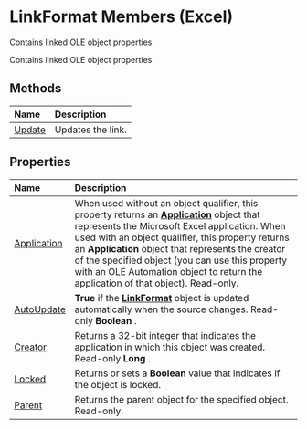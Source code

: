
# LinkFormat Members (Excel)
Contains linked OLE object properties.

Contains linked OLE object properties.


## Methods



|**Name**|**Description**|
|:-----|:-----|
|[Update](9d4c224e-99a8-a27c-7be6-24ec697be323.md)|Updates the link.|

## Properties



|**Name**|**Description**|
|:-----|:-----|
|[Application](47e722cf-9fe3-15f2-495a-abcb680c846a.md)|When used without an object qualifier, this property returns an  **[Application](19b73597-5cf9-4f56-8227-b5211f657f6f.md)** object that represents the Microsoft Excel application. When used with an object qualifier, this property returns an **Application** object that represents the creator of the specified object (you can use this property with an OLE Automation object to return the application of that object). Read-only.|
|[AutoUpdate](79bb79fe-cc3f-8fcd-955b-7f6595d52c09.md)| **True** if the **[LinkFormat](3d8085bf-c113-7cbe-871b-01f3b6017824.md)** object is updated automatically when the source changes. Read-only **Boolean** .|
|[Creator](cb1b0a6d-af14-0f9c-2e5e-d991d7011a20.md)|Returns a 32-bit integer that indicates the application in which this object was created. Read-only  **Long** .|
|[Locked](13e9baf7-ecb0-f193-4b69-7e15c9463ed0.md)|Returns or sets a  **Boolean** value that indicates if the object is locked.|
|[Parent](37d31c34-01a7-0995-ccf0-6b18c623ebae.md)|Returns the parent object for the specified object. Read-only.|
